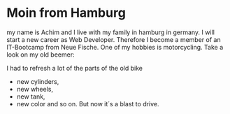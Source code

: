 # Moin from Hamburg
my name is Achim and I live with my family in hamburg in germany. I will start a new career as Web Developer. Therefore I become a member of an IT-Bootcamp from Neue Fische. One of my hobbies is motorcycling. Take a look on my old beemer: 

I had to refresh a lot of the parts of the old bike
- new cylinders,
- new wheels,
- new tank,
- new color
  and so on. But now it´s a blast to drive.
